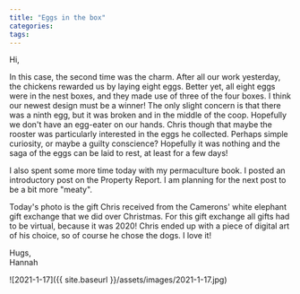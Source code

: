 ```yaml
---
title: "Eggs in the box"
categories:
tags:
---
```


Hi,

In this case, the second time was the charm. After all our work yesterday, the chickens rewarded us by laying eight eggs. Better yet, all eight eggs were in the nest boxes, and they made use of three of the four boxes. I think our newest design must be a winner! The only slight concern is that there was a ninth egg, but it was broken and in the middle of the coop. Hopefully we don't have an egg-eater on our hands. Chris though that maybe the rooster was particularly interested in the eggs he collected. Perhaps simple curiosity, or maybe a guilty conscience? Hopefully it was nothing and the saga of the eggs can be laid to rest, at least for a few days!

I also spent some more time today with my permaculture book. I posted an introductory post on the Property Report. I am planning for the next post to be a bit more "meaty".

Today's photo is the gift Chris received from the Camerons' white elephant gift exchange that we did over Christmas. For this gift exchange all gifts had to be virtual, because it was 2020! Chris ended up with a piece of digital art of his choice, so of course he chose the dogs. I love it!

Hugs,<br />
Hannah

![2021-1-17]({{ site.baseurl }}/assets/images/2021-1-17.jpg)